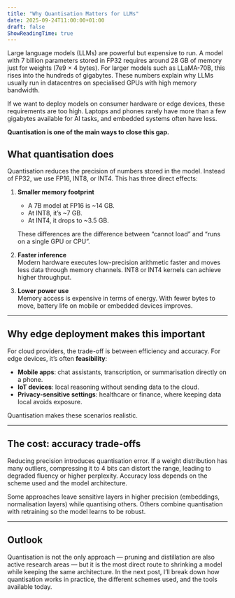 ```yaml
---
title: "Why Quantisation Matters for LLMs"
date: 2025-09-24T11:00:00+01:00
draft: false
ShowReadingTime: true
---
```


Large language models (LLMs) are powerful but expensive to run. A model with 7 billion parameters stored in FP32 requires around 28 GB of memory just for weights (7e9 × 4 bytes). For larger models such as LLaMA-70B, this rises into the hundreds of gigabytes. These numbers explain why LLMs usually run in datacentres on specialised GPUs with high memory bandwidth.

If we want to deploy models on consumer hardware or edge devices, these requirements are too high. Laptops and phones rarely have more than a few gigabytes available for AI tasks, and embedded systems often have less. 

**Quantisation is one of the main ways to close this gap.**


## What quantisation does

Quantisation reduces the precision of numbers stored in the model. Instead of FP32, we use FP16, INT8, or INT4. This has three direct effects:

1. **Smaller memory footprint**  
   - A 7B model at FP16 is ~14 GB.  
   - At INT8, it’s ~7 GB.  
   - At INT4, it drops to ~3.5 GB.  

   These differences are the difference between “cannot load” and “runs on a single GPU or CPU”.

2. **Faster inference**  
   Modern hardware executes low-precision arithmetic faster and moves less data through memory channels. INT8 or INT4 kernels can achieve higher throughput.

3. **Lower power use**  
   Memory access is expensive in terms of energy. With fewer bytes to move, battery life on mobile or embedded devices improves.

---

## Why edge deployment makes this important

For cloud providers, the trade-off is between efficiency and accuracy. For edge devices, it’s often **feasibility**:

- **Mobile apps**: chat assistants, transcription, or summarisation directly on a phone.  
- **IoT devices**: local reasoning without sending data to the cloud.  
- **Privacy-sensitive settings**: healthcare or finance, where keeping data local avoids exposure.  

Quantisation makes these scenarios realistic.

---

## The cost: accuracy trade-offs

Reducing precision introduces quantisation error. If a weight distribution has many outliers, compressing it to 4 bits can distort the range, leading to degraded fluency or higher perplexity. Accuracy loss depends on the scheme used and the model architecture.

Some approaches leave sensitive layers in higher precision (embeddings, normalisation layers) while quantising others. Others combine quantisation with retraining so the model learns to be robust.  

---

## Outlook

Quantisation is not the only approach — pruning and distillation are also active research areas — but it is the most direct route to shrinking a model while keeping the same architecture. In the next post, I’ll break down how quantisation works in practice, the different schemes used, and the tools available today.
